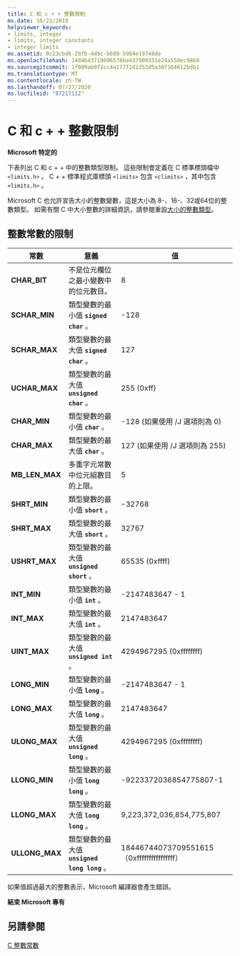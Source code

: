 ```yaml
---
title: C 和 c + + 整數限制
ms.date: 10/21/2019
helpviewer_keywords:
- limits, integer
- limits, integer constants
- integer limits
ms.assetid: 0c23cbd6-29fb-4d9c-b689-5984e19748de
ms.openlocfilehash: 1484b43719696578be437909351e24a550ec9869
ms.sourcegitcommit: 1f009ab0f2cc4a177f2d1353d5a38f164612bdb1
ms.translationtype: MT
ms.contentlocale: zh-TW
ms.lasthandoff: 07/27/2020
ms.locfileid: "87217112"
---
```

# <a name="c-and-c-integer-limits"></a>C 和 c + + 整數限制

**Microsoft 特定的**

下表列出 C 和 c + + 中的整數類型限制。 這些限制會定義在 C 標準標頭檔中 `<limits.h>` 。 C + + 標準程式庫標頭 `<limits>` 包含 `<climits>` ，其中包含 `<limits.h>` 。

Microsoft C 也允許宣告大小的整數變數，這是大小為 8-、16-、32或64位的整數類型。 如需有關 C 中大小整數的詳細資訊，請參閱重設[大小的整數類型](../c-language/c-sized-integer-types.md)。

## <a name="limits-on-integer-constants"></a>整數常數的限制

|**常數**|意義|值|
|------------------|-------------|-----------|
|**CHAR_BIT**|不是位元欄位之最小變數中的位元數目。|8|
|**SCHAR_MIN**|類型變數的最小值 **`signed char`** 。|-128|
|**SCHAR_MAX**|類型變數的最大值 **`signed char`** 。|127|
|**UCHAR_MAX**|類型變數的最大值 **`unsigned char`** 。|255 (0xff)|
|**CHAR_MIN**|類型變數的最小值 **`char`** 。|-128 (如果使用 /J 選項則為 0)|
|**CHAR_MAX**|類型變數的最大值 **`char`** 。|127 (如果使用 /J 選項則為 255)|
|**MB_LEN_MAX**|多重字元常數中位元組數目的上限。|5|
|**SHRT_MIN**|類型變數的最小值 **`short`** 。|-32768|
|**SHRT_MAX**|類型變數的最大值 **`short`** 。|32767|
|**USHRT_MAX**|類型變數的最大值 **`unsigned short`** 。|65535 (0xffff)|
|**INT_MIN**|類型變數的最小值 **`int`** 。|-2147483647 - 1|
|**INT_MAX**|類型變數的最大值 **`int`** 。|2147483647|
|**UINT_MAX**|類型變數的最大值 **`unsigned int`** 。|4294967295 (0xffffffff)|
|**LONG_MIN**|類型變數的最小值 **`long`** 。|-2147483647 - 1|
|**LONG_MAX**|類型變數的最大值 **`long`** 。|2147483647|
|**ULONG_MAX**|類型變數的最大值 **`unsigned long`** 。|4294967295 (0xffffffff)|
|**LLONG_MIN**|類型變數的最小值 **`long long`** 。|-9223372036854775807-1|
|**LLONG_MAX**|類型變數的最大值 **`long long`** 。|9,223,372,036,854,775,807|
|**ULLONG_MAX**|類型變數的最大值 **`unsigned long long`** 。|18446744073709551615（0xffffffffffffffff）|

如果值超過最大的整數表示，Microsoft 編譯器會產生錯誤。

**結束 Microsoft 專有**

## <a name="see-also"></a>另請參閱

[C 整數常數](../c-language/c-integer-constants.md)
